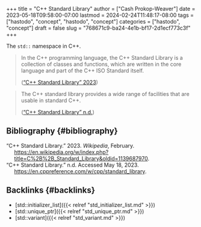 +++
title = "C++ Standard Library"
author = ["Cash Prokop-Weaver"]
date = 2023-05-18T09:58:00-07:00
lastmod = 2024-02-24T11:48:17-08:00
tags = ["hastodo", "concept", "hastodo", "concept"]
categories = ["hastodo", "concept"]
draft = false
slug = "768671c9-ba24-4e1b-bf17-2d1ecf773c3f"
+++

The `std::` namespace in C++.

> In the C++ programming language, the C++ Standard Library is a collection of classes and functions, which are written in the core language and part of the C++ ISO Standard itself.
>
> (<a href="#citeproc_bib_item_1">“C++ Standard Library” 2023</a>)

<!--quoteend-->

> The C++ standard library provides a wide range of facilities that are usable in standard C++.
>
> (<a href="#citeproc_bib_item_2">“C++ Standard Library” n.d.</a>)


## Bibliography {#bibliography}

<style>.csl-entry{text-indent: -1.5em; margin-left: 1.5em;}</style><div class="csl-bib-body">
  <div class="csl-entry"><a id="citeproc_bib_item_1"></a>“C++ Standard Library.” 2023. <i>Wikipedia</i>, February. <a href="https://en.wikipedia.org/w/index.php?title=C%2B%2B_Standard_Library&oldid=1139687970">https://en.wikipedia.org/w/index.php?title=C%2B%2B_Standard_Library&#38;oldid=1139687970</a>.</div>
  <div class="csl-entry"><a id="citeproc_bib_item_2"></a>“C++ Standard Library.” n.d. Accessed May 18, 2023. <a href="https://en.cppreference.com/w/cpp/standard_library">https://en.cppreference.com/w/cpp/standard_library</a>.</div>
</div>


## Backlinks {#backlinks}

-   [std::initializer_list]({{< relref "std_initializer_list.md" >}})
-   [std::unique_ptr]({{< relref "std_unique_ptr.md" >}})
-   [std::variant]({{< relref "std_variant.md" >}})
